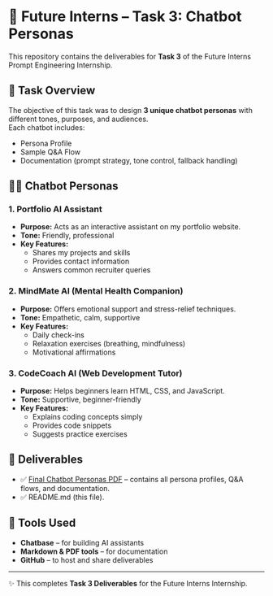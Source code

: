 # 🤖 Future Interns – Task 3: Chatbot Personas

This repository contains the deliverables for **Task 3** of the Future Interns Prompt Engineering Internship.

## 📌 Task Overview
The objective of this task was to design **3 unique chatbot personas** with different tones, purposes, and audiences.  
Each chatbot includes:
- Persona Profile
- Sample Q&A Flow
- Documentation (prompt strategy, tone control, fallback handling)

## 🧑‍💻 Chatbot Personas

### 1. Portfolio AI Assistant
- **Purpose:** Acts as an interactive assistant on my portfolio website.  
- **Tone:** Friendly, professional  
- **Key Features:**  
  - Shares my projects and skills  
  - Provides contact information  
  - Answers common recruiter queries  

### 2. MindMate AI (Mental Health Companion)
- **Purpose:** Offers emotional support and stress-relief techniques.  
- **Tone:** Empathetic, calm, supportive  
- **Key Features:**  
  - Daily check-ins  
  - Relaxation exercises (breathing, mindfulness)  
  - Motivational affirmations  

### 3. CodeCoach AI (Web Development Tutor)
- **Purpose:** Helps beginners learn HTML, CSS, and JavaScript.  
- **Tone:** Supportive, beginner-friendly  
- **Key Features:**  
  - Explains coding concepts simply  
  - Provides code snippets  
  - Suggests practice exercises  

## 📄 Deliverables
- ✅ [Final Chatbot Personas PDF](./Final_Chatbot_Deliverables.pdf) – contains all persona profiles, Q&A flows, and documentation.  
- ✅ README.md (this file).  

## 🚀 Tools Used
- **Chatbase** – for building AI assistants  
- **Markdown & PDF tools** – for documentation  
- **GitHub** – to host and share deliverables  

---
✨ This completes **Task 3 Deliverables** for the Future Interns Internship.
